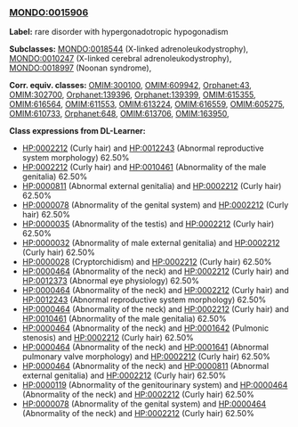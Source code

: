 
### [MONDO:0015906](http://purl.obolibrary.org/obo/MONDO_0015906)
**Label:** rare disorder with hypergonadotropic hypogonadism

**Subclasses:** [MONDO:0018544](http://purl.obolibrary.org/obo/MONDO_0018544) (X-linked adrenoleukodystrophy), [MONDO:0010247](http://purl.obolibrary.org/obo/MONDO_0010247) (X-linked cerebral adrenoleukodystrophy), [MONDO:0018997](http://purl.obolibrary.org/obo/MONDO_0018997) (Noonan syndrome), 

**Corr. equiv. classes:** [OMIM:300100](http://purl.obolibrary.org/obo/OMIM_300100), [OMIM:609942](http://purl.obolibrary.org/obo/OMIM_609942), [Orphanet:43](http://www.orpha.net/ORDO/Orphanet_43), [OMIM:302700](http://purl.obolibrary.org/obo/OMIM_302700), [Orphanet:139396](http://www.orpha.net/ORDO/Orphanet_139396), [Orphanet:139399](http://www.orpha.net/ORDO/Orphanet_139399), [OMIM:615355](http://purl.obolibrary.org/obo/OMIM_615355), [OMIM:616564](http://purl.obolibrary.org/obo/OMIM_616564), [OMIM:611553](http://purl.obolibrary.org/obo/OMIM_611553), [OMIM:613224](http://purl.obolibrary.org/obo/OMIM_613224), [OMIM:616559](http://purl.obolibrary.org/obo/OMIM_616559), [OMIM:605275](http://purl.obolibrary.org/obo/OMIM_605275), [OMIM:610733](http://purl.obolibrary.org/obo/OMIM_610733), [Orphanet:648](http://www.orpha.net/ORDO/Orphanet_648), [OMIM:613706](http://purl.obolibrary.org/obo/OMIM_613706), [OMIM:163950](http://purl.obolibrary.org/obo/OMIM_163950), 

**Class expressions from DL-Learner:**

- [HP:0002212](http://purl.obolibrary.org/obo/HP_0002212) (Curly hair) and [HP:0012243](http://purl.obolibrary.org/obo/HP_0012243) (Abnormal reproductive system morphology) 62.50%
- [HP:0002212](http://purl.obolibrary.org/obo/HP_0002212) (Curly hair) and [HP:0010461](http://purl.obolibrary.org/obo/HP_0010461) (Abnormality of the male genitalia) 62.50%
- [HP:0000811](http://purl.obolibrary.org/obo/HP_0000811) (Abnormal external genitalia) and [HP:0002212](http://purl.obolibrary.org/obo/HP_0002212) (Curly hair) 62.50%
- [HP:0000078](http://purl.obolibrary.org/obo/HP_0000078) (Abnormality of the genital system) and [HP:0002212](http://purl.obolibrary.org/obo/HP_0002212) (Curly hair) 62.50%
- [HP:0000035](http://purl.obolibrary.org/obo/HP_0000035) (Abnormality of the testis) and [HP:0002212](http://purl.obolibrary.org/obo/HP_0002212) (Curly hair) 62.50%
- [HP:0000032](http://purl.obolibrary.org/obo/HP_0000032) (Abnormality of male external genitalia) and [HP:0002212](http://purl.obolibrary.org/obo/HP_0002212) (Curly hair) 62.50%
- [HP:0000028](http://purl.obolibrary.org/obo/HP_0000028) (Cryptorchidism) and [HP:0002212](http://purl.obolibrary.org/obo/HP_0002212) (Curly hair) 62.50%
- [HP:0000464](http://purl.obolibrary.org/obo/HP_0000464) (Abnormality of the neck) and [HP:0002212](http://purl.obolibrary.org/obo/HP_0002212) (Curly hair) and [HP:0012373](http://purl.obolibrary.org/obo/HP_0012373) (Abnormal eye physiology) 62.50%
- [HP:0000464](http://purl.obolibrary.org/obo/HP_0000464) (Abnormality of the neck) and [HP:0002212](http://purl.obolibrary.org/obo/HP_0002212) (Curly hair) and [HP:0012243](http://purl.obolibrary.org/obo/HP_0012243) (Abnormal reproductive system morphology) 62.50%
- [HP:0000464](http://purl.obolibrary.org/obo/HP_0000464) (Abnormality of the neck) and [HP:0002212](http://purl.obolibrary.org/obo/HP_0002212) (Curly hair) and [HP:0010461](http://purl.obolibrary.org/obo/HP_0010461) (Abnormality of the male genitalia) 62.50%
- [HP:0000464](http://purl.obolibrary.org/obo/HP_0000464) (Abnormality of the neck) and [HP:0001642](http://purl.obolibrary.org/obo/HP_0001642) (Pulmonic stenosis) and [HP:0002212](http://purl.obolibrary.org/obo/HP_0002212) (Curly hair) 62.50%
- [HP:0000464](http://purl.obolibrary.org/obo/HP_0000464) (Abnormality of the neck) and [HP:0001641](http://purl.obolibrary.org/obo/HP_0001641) (Abnormal pulmonary valve morphology) and [HP:0002212](http://purl.obolibrary.org/obo/HP_0002212) (Curly hair) 62.50%
- [HP:0000464](http://purl.obolibrary.org/obo/HP_0000464) (Abnormality of the neck) and [HP:0000811](http://purl.obolibrary.org/obo/HP_0000811) (Abnormal external genitalia) and [HP:0002212](http://purl.obolibrary.org/obo/HP_0002212) (Curly hair) 62.50%
- [HP:0000119](http://purl.obolibrary.org/obo/HP_0000119) (Abnormality of the genitourinary system) and [HP:0000464](http://purl.obolibrary.org/obo/HP_0000464) (Abnormality of the neck) and [HP:0002212](http://purl.obolibrary.org/obo/HP_0002212) (Curly hair) 62.50%
- [HP:0000078](http://purl.obolibrary.org/obo/HP_0000078) (Abnormality of the genital system) and [HP:0000464](http://purl.obolibrary.org/obo/HP_0000464) (Abnormality of the neck) and [HP:0002212](http://purl.obolibrary.org/obo/HP_0002212) (Curly hair) 62.50%


